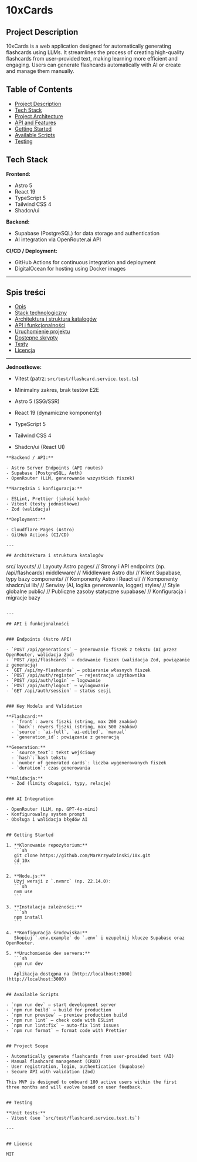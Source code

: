 # 10xCards

## Project Description

10xCards is a web application designed for automatically generating flashcards using LLMs. It streamlines the process of creating high-quality flashcards from user-provided text, making learning more efficient and engaging. Users can generate flashcards automatically with AI or create and manage them manually.

## Table of Contents

- [Project Description](#project-description)
- [Tech Stack](#tech-stack)
- [Project Architecture](#project-architecture)
- [API and Features](#api-and-features)
- [Getting Started](#getting-started)
- [Available Scripts](#available-scripts)
- [Testing](#testing)

## Tech Stack

**Frontend:**

- Astro 5
- React 19
- TypeScript 5
- Tailwind CSS 4
- Shadcn/ui

**Backend:**

- Supabase (PostgreSQL) for data storage and authentication
- AI integration via OpenRouter.ai API

**CI/CD / Deployment:**

- GitHub Actions for continuous integration and deployment
- DigitalOcean for hosting using Docker images

---

## Spis treści

- [Opis](#opis)
- [Stack technologiczny](#stack-technologiczny)
- [Architektura i struktura katalogów](#architektura-i-struktura-katalogów)
- [API i funkcjonalności](#api-i-funkcjonalności)
- [Uruchomienie projektu](#uruchomienie-projektu)
- [Dostępne skrypty](#dostępne-skrypty)
- [Testy](#testy)
- [Licencja](#licencja)

---

**Jednostkowe:**

- Vitest (patrz: `src/test/flashcard.service.test.ts`)
- Minimalny zakres, brak testów E2E

- Astro 5 (SSG/SSR)
- React 19 (dynamiczne komponenty)
- TypeScript 5
- Tailwind CSS 4
- Shadcn/ui (React UI)

```
**Backend / API:**

- Astro Server Endpoints (API routes)
- Supabase (PostgreSQL, Auth)
- OpenRouter (LLM, generowanie wszystkich fiszek)

**Narzędzia i konfiguracja:**

- ESLint, Prettier (jakość kodu)
- Vitest (testy jednostkowe)
- Zod (walidacja)

**Deployment:**

- Cloudflare Pages (Astro)
- GitHub Actions (CI/CD)

---

## Architektura i struktura katalogów

```

src/
layouts/ // Layouty Astro
pages/ // Strony i API endpoints (np. /api/flashcards)
middleware/ // Middleware Astro
db/ // Klient Supabase, typy bazy
components/ // Komponenty Astro i React
ui/ // Komponenty shadcn/ui
lib/ // Serwisy (AI, logika generowania, logger)
styles/ // Style globalne
public/ // Publiczne zasoby statyczne
supabase/ // Konfiguracja i migracje bazy

````

---

## API i funkcjonalności


### Endpoints (Astro API)

- `POST /api/generations` – generowanie fiszek z tekstu (AI przez OpenRouter, walidacja Zod)
- `POST /api/flashcards` – dodawanie fiszek (walidacja Zod, powiązanie z generacją)
- `GET /api/my-flashcards` – pobieranie własnych fiszek
- `POST /api/auth/register` – rejestracja użytkownika
- `POST /api/auth/login` – logowanie
- `POST /api/auth/logout` – wylogowanie
- `GET /api/auth/session` – status sesji


### Key Models and Validation

**Flashcard:**
  - `front`: awers fiszki (string, max 200 znaków)
  - `back`: rewers fiszki (string, max 500 znaków)
  - `source`: `ai-full`, `ai-edited`, `manual`
  - `generation_id`: powiązanie z generacją

**Generation:**
  - `source_text`: tekst wejściowy
  - `hash`: hash tekstu
  - `number of generated cards`: liczba wygenerowanych fiszek
  - `duration`: czas generowania

**Walidacja:**
  - Zod (limity długości, typy, relacje)


### AI Integration

- OpenRouter (LLM, np. GPT-4o-mini)
- Konfigurowalny system prompt
- Obsługa i walidacja błędów AI


## Getting Started

1. **Klonowanie repozytorium:**
   ```sh
   git clone https://github.com/MarKrzywdzinski/10x.git
   cd 10x
   ```

2. **Node.js:**
   Użyj wersji z `.nvmrc` (np. 22.14.0):
   ```sh
   nvm use
   ```

3. **Instalacja zależności:**
   ```sh
   npm install
   ```

4. **Konfiguracja środowiska:**
   Skopiuj `.env.example` do `.env` i uzupełnij klucze Supabase oraz OpenRouter.

5. **Uruchomienie dev servera:**
   ```sh
   npm run dev
   ```
   Aplikacja dostępna na [http://localhost:3000](http://localhost:3000)


## Available Scripts

- `npm run dev` – start development server
- `npm run build` – build for production
- `npm run preview` – preview production build
- `npm run lint` – check code with ESLint
- `npm run lint:fix` – auto-fix lint issues
- `npm run format` – format code with Prettier


## Project Scope

- Automatically generate flashcards from user-provided text (AI)
- Manual flashcard management (CRUD)
- User registration, login, authentication (Supabase)
- Secure API with validation (Zod)

This MVP is designed to onboard 100 active users within the first three months and will evolve based on user feedback.


## Testing

**Unit tests:**
- Vitest (see `src/test/flashcard.service.test.ts`)

---


## License

MIT
````
